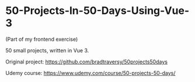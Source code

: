 # 50-Projects-In-50-Days-Using-Vue-3

(Part of my frontend exercise)

50 small projects, written in Vue 3.

Original project: https://github.com/bradtraversy/50projects50days

Udemy course: https://www.udemy.com/course/50-projects-50-days/

